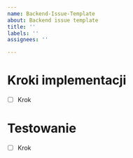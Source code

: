```yaml
---
name: Backend-Issue-Template
about: Backend issue template
title: ''
labels: ''
assignees: ''

---
```


# Kroki implementacji
- [ ] Krok

# Testowanie
- [ ] Krok
